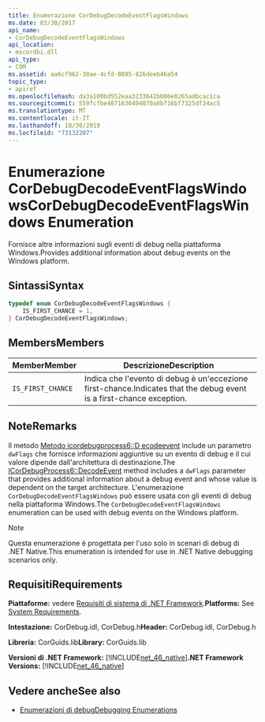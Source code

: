 ```yaml
---
title: Enumerazione CorDebugDecodeEventFlagsWindows
ms.date: 03/30/2017
api_name:
- CorDebugDecodeEventFlagsWindows
api_location:
- mscordbi.dll
api_type:
- COM
ms.assetid: aa6cf962-30ae-4cfd-8895-826deeb46a54
topic_type:
- apiref
ms.openlocfilehash: da3a100bd552eaa3233642b006e0265adbcac1ca
ms.sourcegitcommit: 559fcfbe4871636494870a8b716bf7325df34ac5
ms.translationtype: MT
ms.contentlocale: it-IT
ms.lasthandoff: 10/30/2019
ms.locfileid: "73132207"
---
```

# <a name="cordebugdecodeeventflagswindows-enumeration"></a><span data-ttu-id="2ceb9-102">Enumerazione CorDebugDecodeEventFlagsWindows</span><span class="sxs-lookup"><span data-stu-id="2ceb9-102">CorDebugDecodeEventFlagsWindows Enumeration</span></span>
<span data-ttu-id="2ceb9-103">Fornisce altre informazioni sugli eventi di debug nella piattaforma Windows.</span><span class="sxs-lookup"><span data-stu-id="2ceb9-103">Provides additional information about debug events on the Windows platform.</span></span>  
  
## <a name="syntax"></a><span data-ttu-id="2ceb9-104">Sintassi</span><span class="sxs-lookup"><span data-stu-id="2ceb9-104">Syntax</span></span>  
  
```cpp  
typedef enum CorDebugDecodeEventFlagsWindows {  
    IS_FIRST_CHANCE = 1,  
} CorDebugDecodeEventFlagsWindows;  
```  
  
## <a name="members"></a><span data-ttu-id="2ceb9-105">Members</span><span class="sxs-lookup"><span data-stu-id="2ceb9-105">Members</span></span>  
  
|<span data-ttu-id="2ceb9-106">Member</span><span class="sxs-lookup"><span data-stu-id="2ceb9-106">Member</span></span>|<span data-ttu-id="2ceb9-107">Descrizione</span><span class="sxs-lookup"><span data-stu-id="2ceb9-107">Description</span></span>|  
|------------|-----------------|  
|`IS_FIRST_CHANCE`|<span data-ttu-id="2ceb9-108">Indica che l'evento di debug è un'eccezione first-chance.</span><span class="sxs-lookup"><span data-stu-id="2ceb9-108">Indicates that the debug event is a first-chance exception.</span></span>|  
  
## <a name="remarks"></a><span data-ttu-id="2ceb9-109">Note</span><span class="sxs-lookup"><span data-stu-id="2ceb9-109">Remarks</span></span>  
 <span data-ttu-id="2ceb9-110">Il metodo [Metodo icordebugprocess6::D ecodeevent](../../../../docs/framework/unmanaged-api/debugging/icordebugprocess6-decodeevent-method.md) include un parametro `dwFlags` che fornisce informazioni aggiuntive su un evento di debug e il cui valore dipende dall'architettura di destinazione.</span><span class="sxs-lookup"><span data-stu-id="2ceb9-110">The [ICorDebugProcess6::DecodeEvent](../../../../docs/framework/unmanaged-api/debugging/icordebugprocess6-decodeevent-method.md) method includes a `dwFlags` parameter that provides additional information about a debug event and whose value is dependent on the target architecture.</span></span> <span data-ttu-id="2ceb9-111">L'enumerazione `CorDebugDecodeEventFlagsWindows` può essere usata con gli eventi di debug nella piattaforma Windows.</span><span class="sxs-lookup"><span data-stu-id="2ceb9-111">The `CorDebugDecodeEventFlagsWindows` enumeration can be used with debug events on the Windows platform.</span></span>  
  
> [!NOTE]
> <span data-ttu-id="2ceb9-112">Questa enumerazione è progettata per l'uso solo in scenari di debug di .NET Native.</span><span class="sxs-lookup"><span data-stu-id="2ceb9-112">This enumeration is intended for use in .NET Native debugging scenarios only.</span></span>  
  
## <a name="requirements"></a><span data-ttu-id="2ceb9-113">Requisiti</span><span class="sxs-lookup"><span data-stu-id="2ceb9-113">Requirements</span></span>  
 <span data-ttu-id="2ceb9-114">**Piattaforme:** vedere [Requisiti di sistema di .NET Framework](../../../../docs/framework/get-started/system-requirements.md).</span><span class="sxs-lookup"><span data-stu-id="2ceb9-114">**Platforms:** See [System Requirements](../../../../docs/framework/get-started/system-requirements.md).</span></span>  
  
 <span data-ttu-id="2ceb9-115">**Intestazione:** CorDebug.idl, CorDebug.h</span><span class="sxs-lookup"><span data-stu-id="2ceb9-115">**Header:** CorDebug.idl, CorDebug.h</span></span>  
  
 <span data-ttu-id="2ceb9-116">**Libreria:** CorGuids.lib</span><span class="sxs-lookup"><span data-stu-id="2ceb9-116">**Library:** CorGuids.lib</span></span>  
  
 <span data-ttu-id="2ceb9-117">**Versioni di .NET Framework:** [!INCLUDE[net_46_native](../../../../includes/net-46-native-md.md)]</span><span class="sxs-lookup"><span data-stu-id="2ceb9-117">**.NET Framework Versions:** [!INCLUDE[net_46_native](../../../../includes/net-46-native-md.md)]</span></span>  
  
## <a name="see-also"></a><span data-ttu-id="2ceb9-118">Vedere anche</span><span class="sxs-lookup"><span data-stu-id="2ceb9-118">See also</span></span>

- [<span data-ttu-id="2ceb9-119">Enumerazioni di debug</span><span class="sxs-lookup"><span data-stu-id="2ceb9-119">Debugging Enumerations</span></span>](../../../../docs/framework/unmanaged-api/debugging/debugging-enumerations.md)
